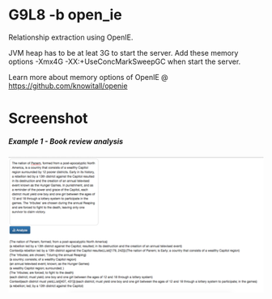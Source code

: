 # G9L8 -b open_ie

Relationship extraction using OpenIE.

JVM heap has to be at leat 3G to start the server. Add these memory options -Xmx4G -XX:+UseConcMarkSweepGC when start the server.

Learn more about memory options of OpenIE @ https://github.com/knowitall/openie

# Screenshot

##### Example 1 - Book review analysis
![Alt text](https://raw.githubusercontent.com/cnsgcu/CS5560-Lab8/open_ie/screenshot/demo.png "Demo")